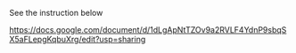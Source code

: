 See the instruction below 

https://docs.google.com/document/d/1dLgApNtTZOv9a2RVLF4YdnP9sbqSX5aFLepgKqbuXrg/edit?usp=sharing
